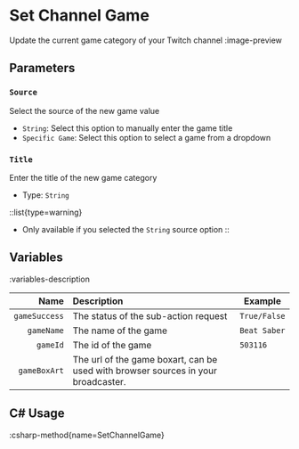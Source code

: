 # Set Channel Game
Update the current game category of your Twitch channel
:image-preview

## Parameters
### `Source`
Select the source of the new game value

- `String`: Select this option to manually enter the game title
- `Specific Game`: Select this option to select a game from a dropdown

### `Title`
Enter the title of the new game category

- Type: `String`

::list{type=warning}
- Only available if you selected the `String` source option
::

## Variables
:variables-description

Name | Description | Example
----:|:------------|---------|
`gameSuccess` | The status of the sub-action request | `True/False`
`gameName` | The name of the game | `Beat Saber`
`gameId` | The id of the game | `503116`
`gameBoxArt` | The url of the game boxart, can be used with browser sources in your broadcaster.

## C# Usage
:csharp-method{name=SetChannelGame}